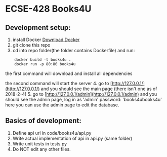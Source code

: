 # ECSE-428 Books4U
## Development setup:
1. install Docker [Download Docker](https://www.docker.com/community-edition#/download)
2. git clone this repo
3. cd into repo folder(the folder contains Dockerfile) and run:
```
    docker build -t books4u .
    docker run -p 80:80 books4u
```
the first command will download and install all dependencies 

the second command will start the server
4. go to [http://127.0.0.1/](http://127.0.0.1/) and you should see the main page (there isn't one as of 2018-2-4)
5. go to [http://127.0.0.1/admin](http://127.0.0.1/admin) and you should see the admin page, log in as 'admin' password: 'books4ubooks4u' 
here you can use the admin page to edit the database.

## Basics of development: 
1. Define api url in code/books4u/api.py
2. Write actual implementation of api in api.py (same folder)
3. Write unit tests in tests.py
3. Do NOT edit any other files.
